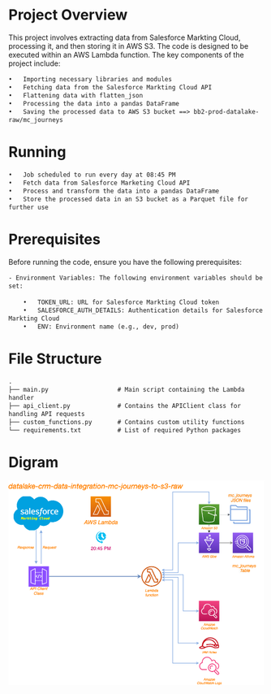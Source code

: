 # Project Overview
This project involves extracting data from Salesforce Markting Cloud, processing it, and then storing it in AWS S3. The code is designed to be executed within an AWS Lambda function. The key components of the project include:

	•	Importing necessary libraries and modules
	•	Fetching data from the Salesforce Markting Cloud API
	•	Flattening data with flatten_json
    •   Processing the data into a pandas DataFrame
	•	Saving the processed data to AWS S3 bucket ==> bb2-prod-datalake-raw/mc_journeys

# Running

	•	Job scheduled to run every day at 08:45 PM
	•	Fetch data from Salesforce Marketing Cloud API
	•	Process and transform the data into a pandas DataFrame
	•	Store the processed data in an S3 bucket as a Parquet file for further use


# Prerequisites

Before running the code, ensure you have the following prerequisites:

	- Environment Variables: The following environment variables should be set:

	    •	TOKEN_URL: URL for Salesforce Markting Cloud token
	    •	SALESFORCE_AUTH_DETAILS: Authentication details for Salesforce Markting Cloud
	    •	ENV: Environment name (e.g., dev, prod)

# File Structure
    .
    ├── main.py                   # Main script containing the Lambda handler
    ├── api_client.py             # Contains the APIClient class for handling API requests
    ├── custom_functions.py       # Contains custom utility functions
    └── requirements.txt          # List of required Python packages


# Digram

![Alt text](mc_journeys.png)

